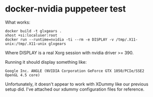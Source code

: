 # docker-nvidia puppeteer test

What works:

    docker build -t glxgears .
    xhost +si:localuser:root
    docker run --runtime=nvidia -ti --rm -e DISPLAY -v /tmp/.X11-unix:/tmp/.X11-unix glxgears
    
Where DISPLAY is a real Xorg session with nvidia driver >= 390.

Running it should display something like:

    Google Inc. ANGLE (NVIDIA Corporation GeForce GTX 1050/PCIe/SSE2 OpenGL 4.5 core)

Unfortunately, it doesn't appear to work with XDummy like our previous setup did.   I've attached our xdummy configuration files for reference.
